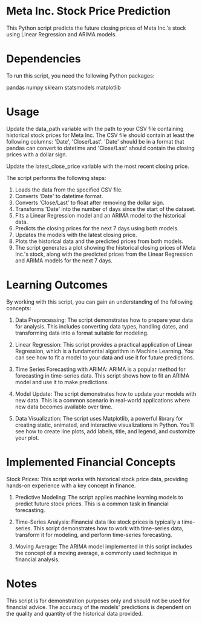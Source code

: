 # Meta Inc. Stock Price Prediction
This Python script predicts the future closing prices of Meta Inc.'s stock using Linear Regression and ARIMA models.

# Dependencies
To run this script, you need the following Python packages:

pandas
numpy
sklearn
statsmodels
matplotlib

# Usage
Update the data_path variable with the path to your CSV file containing historical stock prices for Meta Inc. The CSV file should contain at least the following columns: 'Date', 'Close/Last'. 'Date' should be in a format that pandas can convert to datetime and 'Close/Last' should contain the closing prices with a dollar sign.

Update the latest_close_price variable with the most recent closing price.

The script performs the following steps:

1. Loads the data from the specified CSV file.
2. Converts 'Date' to datetime format.
3. Converts 'Close/Last' to float after removing the dollar sign.
4. Transforms 'Date' into the number of days since the start of the dataset.
5. Fits a Linear Regression model and an ARIMA model to the historical data.
6. Predicts the closing prices for the next 7 days using both models.
7. Updates the models with the latest closing price.
8. Plots the historical data and the predicted prices from both models.
9. The script generates a plot showing the historical closing prices of Meta Inc.'s stock, along with the predicted prices from the Linear Regression and ARIMA models for the next 7 days.

# Learning Outcomes
By working with this script, you can gain an understanding of the following concepts:

1. Data Preprocessing: The script demonstrates how to prepare your data for analysis. This includes converting data types, handling dates, and transforming data into a format suitable for modeling.

2. Linear Regression: This script provides a practical application of Linear Regression, which is a fundamental algorithm in Machine Learning. You can see how to fit a model to your data and use it for future predictions.

3. Time Series Forecasting with ARIMA: ARIMA is a popular method for forecasting in time-series data. This script shows how to fit an ARIMA model and use it to make predictions.

4. Model Update: The script demonstrates how to update your models with new data. This is a common scenario in real-world applications where new data becomes available over time.

5. Data Visualization: The script uses Matplotlib, a powerful library for creating static, animated, and interactive visualizations in Python. You'll see how to create line plots, add labels, title, and legend, and customize your plot.

# Implemented Financial Concepts
Stock Prices: This script works with historical stock price data, providing hands-on experience with a key concept in finance.

1. Predictive Modeling: The script applies machine learning models to predict future stock prices. This is a common task in financial forecasting.

2. Time-Series Analysis: Financial data like stock prices is typically a time-series. This script demonstrates how to work with time-series data, transform it for modeling, and perform time-series forecasting.

3. Moving Average: The ARIMA model implemented in this script includes the concept of a moving average, a commonly used technique in financial analysis.

# Notes
This script is for demonstration purposes only and should not be used for financial advice. The accuracy of the models' predictions is dependent on the quality and quantity of the historical data provided.